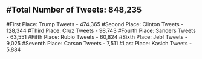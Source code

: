 #Total Number of Tweets: 848,235 
---
#First Place: Trump Tweets - 474,365
#Second Place: Clinton Tweets - 128,344
#Third Place: Cruz Tweets - 98,743
#Fourth Place: Sanders Tweets - 63,551
#Fifth Place: Rubio Tweets - 60,824
#Sixth Place: Jeb! Tweets - 9,025
#Seventh Place: Carson Tweets - 7,511
#Last Place: Kasich Tweets - 5,884
